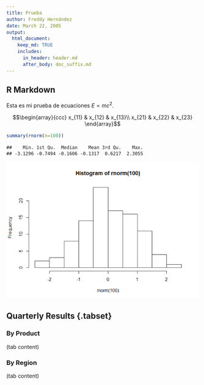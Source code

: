 ```yaml
---
title: Prueba
author: Freddy Hernández
date: March 22, 2005
output:
  html_document:
    keep_md: TRUE
    includes:
      in_header: header.md
      after_body: doc_suffix.md
---
```




## R Markdown
Esta es mi prueba de ecuaciones $E = mc^2$.

$$\begin{array}{ccc}
x_{11} & x_{12} & x_{13}\\
x_{21} & x_{22} & x_{23}
\end{array}$$


```r
summary(rnorm(n=100))
```

```
##    Min. 1st Qu.  Median    Mean 3rd Qu.    Max. 
## -3.1296 -0.7494 -0.1606 -0.1317  0.6217  2.3055
```


![](miprueba1_files/figure-html/pressure-1.png)<!-- -->

## Quarterly Results {.tabset}

### By Product

(tab content)

### By Region

(tab content)
